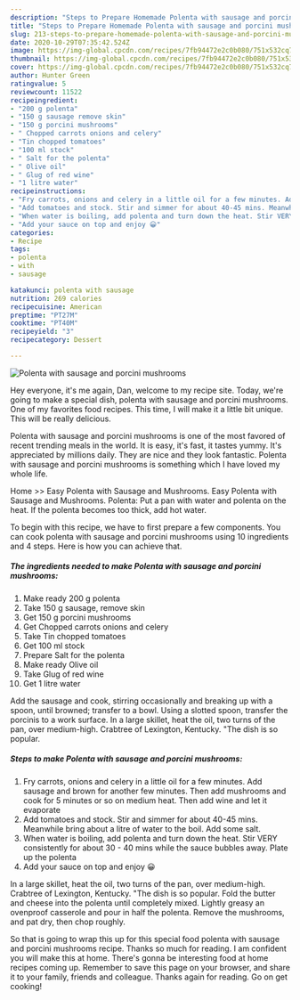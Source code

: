 ```yaml
---
description: "Steps to Prepare Homemade Polenta with sausage and porcini mushrooms"
title: "Steps to Prepare Homemade Polenta with sausage and porcini mushrooms"
slug: 213-steps-to-prepare-homemade-polenta-with-sausage-and-porcini-mushrooms
date: 2020-10-29T07:35:42.524Z
image: https://img-global.cpcdn.com/recipes/7fb94472e2c0b080/751x532cq70/polenta-with-sausage-and-porcini-mushrooms-recipe-main-photo.jpg
thumbnail: https://img-global.cpcdn.com/recipes/7fb94472e2c0b080/751x532cq70/polenta-with-sausage-and-porcini-mushrooms-recipe-main-photo.jpg
cover: https://img-global.cpcdn.com/recipes/7fb94472e2c0b080/751x532cq70/polenta-with-sausage-and-porcini-mushrooms-recipe-main-photo.jpg
author: Hunter Green
ratingvalue: 5
reviewcount: 11522
recipeingredient:
- "200 g polenta"
- "150 g sausage remove skin"
- "150 g porcini mushrooms"
- " Chopped carrots onions and celery"
- "Tin chopped tomatoes"
- "100 ml stock"
- " Salt for the polenta"
- " Olive oil"
- " Glug of red wine"
- "1 litre water"
recipeinstructions:
- "Fry carrots, onions and celery in a little oil for a few minutes. Add sausage and brown for another few minutes. Then add mushrooms and cook for 5 minutes or so on medium heat. Then add wine and let it evaporate"
- "Add tomatoes and stock. Stir and simmer for about 40-45 mins. Meanwhile bring about a litre of water to the boil. Add some salt."
- "When water is boiling, add polenta and turn down the heat. Stir VERY consistently for about 30 - 40 mins while the sauce bubbles away. Plate up the polenta"
- "Add your sauce on top and enjoy 😀"
categories:
- Recipe
tags:
- polenta
- with
- sausage

katakunci: polenta with sausage 
nutrition: 269 calories
recipecuisine: American
preptime: "PT27M"
cooktime: "PT40M"
recipeyield: "3"
recipecategory: Dessert

---
```



![Polenta with sausage and porcini mushrooms](https://img-global.cpcdn.com/recipes/7fb94472e2c0b080/751x532cq70/polenta-with-sausage-and-porcini-mushrooms-recipe-main-photo.jpg)

Hey everyone, it's me again, Dan, welcome to my recipe site. Today, we're going to make a special dish, polenta with sausage and porcini mushrooms. One of my favorites food recipes. This time, I will make it a little bit unique. This will be really delicious.

Polenta with sausage and porcini mushrooms is one of the most favored of recent trending meals in the world. It is easy, it's fast, it tastes yummy. It's appreciated by millions daily. They are nice and they look fantastic. Polenta with sausage and porcini mushrooms is something which I have loved my whole life.

Home &gt;&gt; Easy Polenta with Sausage and Mushrooms. Easy Polenta with Sausage and Mushrooms. Polenta: Put a pan with water and polenta on the heat. If the polenta becomes too thick, add hot water.


To begin with this recipe, we have to first prepare a few components. You can cook polenta with sausage and porcini mushrooms using 10 ingredients and 4 steps. Here is how you can achieve that.

<!--inarticleads1-->

##### The ingredients needed to make Polenta with sausage and porcini mushrooms:

1. Make ready 200 g polenta
1. Take 150 g sausage, remove skin
1. Get 150 g porcini mushrooms
1. Get  Chopped carrots onions and celery
1. Take Tin chopped tomatoes
1. Get 100 ml stock
1. Prepare  Salt for the polenta
1. Make ready  Olive oil
1. Take  Glug of red wine
1. Get 1 litre water


Add the sausage and cook, stirring occasionally and breaking up with a spoon, until browned; transfer to a bowl. Using a slotted spoon, transfer the porcinis to a work surface. In a large skillet, heat the oil, two turns of the pan, over medium-high. Crabtree of Lexington, Kentucky. &#34;The dish is so popular. 

<!--inarticleads2-->

##### Steps to make Polenta with sausage and porcini mushrooms:

1. Fry carrots, onions and celery in a little oil for a few minutes. Add sausage and brown for another few minutes. Then add mushrooms and cook for 5 minutes or so on medium heat. Then add wine and let it evaporate
1. Add tomatoes and stock. Stir and simmer for about 40-45 mins. Meanwhile bring about a litre of water to the boil. Add some salt.
1. When water is boiling, add polenta and turn down the heat. Stir VERY consistently for about 30 - 40 mins while the sauce bubbles away. Plate up the polenta
1. Add your sauce on top and enjoy 😀


In a large skillet, heat the oil, two turns of the pan, over medium-high. Crabtree of Lexington, Kentucky. &#34;The dish is so popular. Fold the butter and cheese into the polenta until completely mixed. Lightly greasy an ovenproof casserole and pour in half the polenta. Remove the mushrooms, and pat dry, then chop roughly. 

So that is going to wrap this up for this special food polenta with sausage and porcini mushrooms recipe. Thanks so much for reading. I am confident you will make this at home. There's gonna be interesting food at home recipes coming up. Remember to save this page on your browser, and share it to your family, friends and colleague. Thanks again for reading. Go on get cooking!
